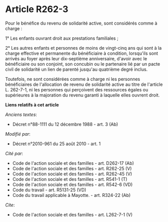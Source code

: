 # Article R262-3

Pour le bénéfice du revenu de solidarité active, sont considérés comme à charge : 

1° Les enfants ouvrant droit aux prestations familiales ; 

2° Les autres enfants et personnes de moins de vingt-cinq ans qui sont à la charge effective et permanente du bénéficiaire à
condition, lorsqu'ils sont arrivés au foyer après leur dix-septième anniversaire, d'avoir avec le bénéficiaire ou son
conjoint, son concubin ou le partenaire lié par un pacte civil de solidarité un lien de parenté jusqu'au quatrième degré
inclus. 

Toutefois, ne sont considérées comme à charge ni les personnes bénéficiaires de l'allocation de revenu de solidarité active
au titre de l'article L. 262-7-1, ni les personnes qui perçoivent des ressources égales ou supérieures à la majoration du
revenu garanti à laquelle elles ouvrent droit.

**Liens relatifs à cet article**

_Anciens textes_:

  - Décret n°88-1111 du 12 décembre 1988 - art. 3 (Ab)

_Modifié par_:

  - Décret n°2010-961 du 25 août 2010 - art. 1

_Cité par_:

  - Code de l'action sociale et des familles - art. D262-17 (Ab)
  - Code de l'action sociale et des familles - art. R262-25 (V)
  - Code de l'action sociale et des familles - art. R262-45 (V)
  - Code de l'action sociale et des familles - art. R541-1 (T)
  - Code de l'action sociale et des familles - art. R542-6 (VD)
  - Code du travail - art. R5131-25 (VD)
  - Code du travail applicable à Mayotte. - art. R324-22 (Ab)

_Cite_:

  - Code de l'action sociale et des familles - art. L262-7-1 (V)

